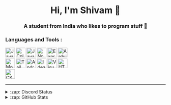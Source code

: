<h1 align="center">Hi, I'm Shivam 👋</h1>
<h3 align="center">A student from India who likes to program stuff 🚀</h3>

### Languages and Tools : 

[<img align="left" alt="Java" width="30px" src="https://skillicons.dev/icons?i=java" />](https://java.com/)
[<img align="left" alt="Cplusplus" width="30px" src="https://skillicons.dev/icons?i=cpp" />](https://cplusplus.com/)
[<img align="left" alt="JavaScript" width="30px" src="https://skillicons.dev/icons?i=js" />](https://www.javascript.com/)
[<img align="left" alt="Node.js" width="30px" src="https://skillicons.dev/icons?i=nodejs" />](https://nodejs.org/en/)
[<img align="left" alt="Express Js" width="30px" src="https://skillicons.dev/icons?i=express" />](https://expressjs.com/)
[<img align="left" alt="Arduino" width="30px" src="https://skillicons.dev/icons?i=arduino" />](https://www.arduino.cc/)
<br />
<br />
[<img align="left" alt="MongoDB" width="30px" src="https://skillicons.dev/icons?i=mongodb" />](https://www.mongodb.com/)
[<img align="left" alt="Tailwindcss" width="30px" src="https://skillicons.dev/icons?i=tailwind" />](https://tailwindcss.com/)
[<img align="left" alt="Android Studio" width="30px" src="https://skillicons.dev/icons?i=androidstudio" />](https://developer.android.com/studio)
[<img align="left" alt="Idea" width="30px" src="https://skillicons.dev/icons?i=idea" />](https://www.jetbrains.com/idea/)
[<img align="left" alt="Visual Studio Code" width="30px" src="https://skillicons.dev/icons?i=vscode" />](https://code.visualstudio.com/)
[<img align="left" alt="HTML5" width="30px" src="https://skillicons.dev/icons?i=html" />](https://www.w3.org/html/)
<br />
<br />
[<img align="left" alt="CSS3" width="30px" src="https://skillicons.dev/icons?i=css" />](https://www.w3schools.com/css/)
<br />
<br />

---

<details>
  <summary>:zap: Discord Status</summary>
</br>
<a href="https://discord.com/users/591470828370264075">
<img height="80px" src="https://discord.c99.nl/widget/theme-4/591470828370264075.png" />
</a>
</details>

<details>
  <summary>:zap: GitHub Stats</summary>
</br>
<a href="https://github.com/shivam1608">
<img align="center" alt="Shivzee's GitHub Stats" src="https://github-readme-stats-eight-pink.vercel.app/api?username=Shivam1608&&show_icons=true&theme=tokyonight&layout=compact"/>
</br>
</br>
<img align="center" src="https://github-readme-streak-stats.herokuapp.com/?user=Shivam1608&show_icons=true&theme=tokyonight&layout=compact" alt="Shivzee" />
</a>
</details>
